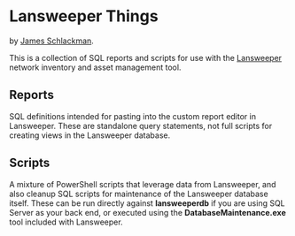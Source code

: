 # Lansweeper Things
by [James Schlackman](https://www.schlackman.org).

This is a collection of SQL reports and scripts for use with the [Lansweeper](https://www.lansweeper.com/]) network inventory and asset management tool.

## Reports

SQL definitions intended for pasting into the custom report editor in Lansweeper. These are standalone query statements, not full scripts for creating views in the Lansweeper database.

## Scripts

A mixture of PowerShell scripts that leverage data from Lansweeper, and also cleanup SQL scripts for maintenance of the Lansweeper database itself. These can be run directly against **lansweeperdb** if you are using SQL Server as your back end, or executed using the **DatabaseMaintenance.exe** tool included with Lansweeper.
